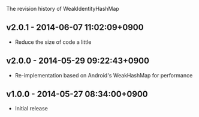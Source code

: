 The revision history of WeakIdentityHashMap

## v2.0.1 - 2014-06-07 11:02:09+0900

* Reduce the size of code a little

## v2.0.0 - 2014-05-29 09:22:43+0900

* Re-implementation based on Android's WeakHashMap for performance

## v1.0.0 - 2014-05-27 08:34:00+0900

* Initial release
